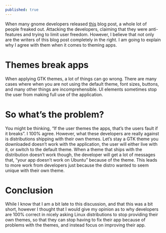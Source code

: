 ```yaml
---
published: true
---
```

When many gnome developers released [this](https://stopthemingmy.app/) blog post, a whole lot of people freaked out. Attacking the developers, claiming that they were anti-features and trying to limit user freedom. However, I believe that not only are the writers of this blog post completely in the right. I am going to explain why I agree with them when it comes to theming apps. 

# Themes break apps 

When applying GTK themes, a lot of things can go wrong. There are many cases where when you are not using the default theme, font sizes, buttons, and many other things are incomprehensible. UI elements sometimes stop the user from making full use of the application. 

# So what’s the problem? 

You might be thinking, “If the user themes the apps, that’s the users fault if it breaks”. I 100% agree. However, what these developers are really against is distributions shipping with their own themes. Let’s stay a GTK theme you downloaded doesn’t work with the application, the user will either live with it, or switch to the default theme. When a theme that ships with the distribution doesn’t work though, the developer will get a lot of messages that, “your app doesn’t work on Ubuntu” because of the theme. This leads to more work from developers just because the distro wanted to seem unique with their own theme. 

# Conclusion

While I know that I am a bit late to this discussion, and that this was a bit short, however I thought that I would give my opinion as to why developers are 100% correct in nicely asking Linux distributions to stop providing their own themes, so that they can stop having to fix their app because of problems with the themes, and instead focus on improving their app.
